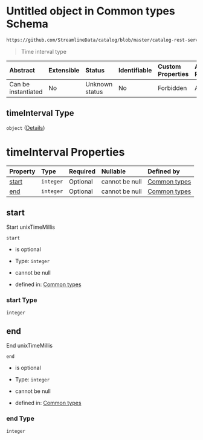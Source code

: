 # Untitled object in Common types Schema

```txt
https://github.com/StreamlineData/catalog/blob/master/catalog-rest-service/src/main/resources/json/schema/type/common.json#/definitions/timeInterval
```



> Time interval type

| Abstract            | Extensible | Status         | Identifiable | Custom Properties | Additional Properties | Access Restrictions | Defined In                                                     |
| :------------------ | :--------- | :------------- | :----------- | :---------------- | :-------------------- | :------------------ | :------------------------------------------------------------- |
| Can be instantiated | No         | Unknown status | No           | Forbidden         | Allowed               | none                | [common.json*](https://github.com/StreamlineData/catalog/blob/master/catalog-rest-service/src/main/resources/json/schema/type/common.json "open original schema") |

## timeInterval Type

`object` ([Details](common-definitions-timeinterval.md))

# timeInterval Properties

| Property        | Type      | Required | Nullable       | Defined by                                                                                                                                                                                                                                  |
| :-------------- | :-------- | :------- | :------------- | :------------------------------------------------------------------------------------------------------------------------------------------------------------------------------------------------------------------------------------------ |
| [start](#start) | `integer` | Optional | cannot be null | [Common types](common-definitions-timeinterval-properties-start.md "https://github.com/StreamlineData/catalog/blob/master/catalog-rest-service/src/main/resources/json/schema/type/common.json#/definitions/timeInterval/properties/start") |
| [end](#end)     | `integer` | Optional | cannot be null | [Common types](common-definitions-timeinterval-properties-end.md "https://github.com/StreamlineData/catalog/blob/master/catalog-rest-service/src/main/resources/json/schema/type/common.json#/definitions/timeInterval/properties/end")     |

## start

Start unixTimeMillis

`start`

*   is optional

*   Type: `integer`

*   cannot be null

*   defined in: [Common types](common-definitions-timeinterval-properties-start.md "https://github.com/StreamlineData/catalog/blob/master/catalog-rest-service/src/main/resources/json/schema/type/common.json#/definitions/timeInterval/properties/start")

### start Type

`integer`

## end

End unixTimeMillis

`end`

*   is optional

*   Type: `integer`

*   cannot be null

*   defined in: [Common types](common-definitions-timeinterval-properties-end.md "https://github.com/StreamlineData/catalog/blob/master/catalog-rest-service/src/main/resources/json/schema/type/common.json#/definitions/timeInterval/properties/end")

### end Type

`integer`
